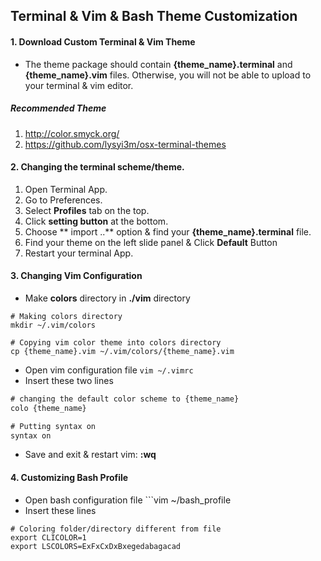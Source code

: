 ## Terminal & Vim & Bash Theme Customization

#### 1. Download Custom Terminal & Vim Theme 
- The theme package should contain **{theme_name}.terminal** and **{theme_name}.vim** files. Otherwise, you will not be able to upload to your terminal & vim editor.

##### Recommended Theme
1. http://color.smyck.org/
2. https://github.com/lysyi3m/osx-terminal-themes

#### 2. Changing the terminal scheme/theme.
1. Open Terminal App.
2. Go to Preferences.
3. Select **Profiles** tab on the top.
4. Click **setting button** at the bottom.
5. Choose ** import ..** option & find your **{theme_name}.terminal** file.
6. Find your theme on the left slide panel & Click **Default** Button
7. Restart your terminal App.

#### 3. Changing Vim Configuration
- Make **colors** directory in **./vim** directory
``` shell
# Making colors directory
mkdir ~/.vim/colors

# Copying vim color theme into colors directory
cp {theme_name}.vim ~/.vim/colors/{theme_name}.vim
```
- Open vim configuration file ```vim ~/.vimrc ```
- Insert these two lines
``` xml
# changing the default color scheme to {theme_name}
colo {theme_name} 

# Putting syntax on
syntax on 
```

- Save and exit & restart vim: **:wq**

#### 4. Customizing Bash Profile
- Open bash configuration file ```vim ~/bash_profile
- Insert these lines
``` shell
# Coloring folder/directory different from file
export CLICOLOR=1
export LSCOLORS=ExFxCxDxBxegedabagacad
```
